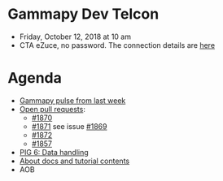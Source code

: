 # Gammapy Dev Telcon

* Friday, October 12, 2018 at 10 am
* CTA eZuce, no password.  The connection details are [here](ezuce.txt)

# Agenda

* [Gammapy pulse from last week](https://github.com/gammapy/gammapy/pulse)
* [Open pull requests]():
    * [#1870](https://github.com/gammapy/gammapy/pull/1870)
    * [#1871](https://github.com/gammapy/gammapy/pull/1871) see issue [#1869](https://github.com/gammapy/gammapy/pull/1869)
    * [#1872](https://github.com/gammapy/gammapy/pull/1872)
    * [#1857](https://github.com/gammapy/gammapy/pull/1857)  
* [PIG 6: Data handling](https://github.com/gammapy/gammapy/pull/1877)
* [About docs and tutorial contents](https://github.com/gammapy/gammapy/pull/1860)
* AOB
